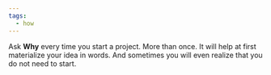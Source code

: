 ```yaml
---
tags:
  - how
---
```


Ask **Why** every time you start a project. More than once. It will help at first materialize your idea in words. And sometimes you will even realize that you do not need to start.
